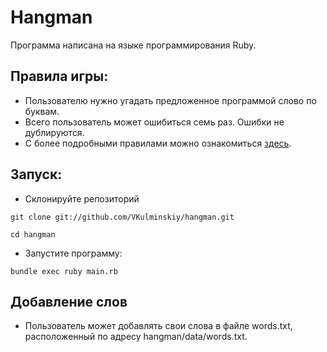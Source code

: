 # Hangman
Программа написана на языке программирования Ruby.
## Правила игры:
* Пользователю нужно угадать предложенное программой слово по буквам.
* Всего пользователь может ошибиться семь раз. Ошибки не дублируются.
* С более подробными правилами можно ознакомиться [здесь](https://ru.wikipedia.org/wiki/%D0%92%D0%B8%D1%81%D0%B5%D0%BB%D0%B8%D1%86%D0%B0_(%D0%B8%D0%B3%D1%80%D0%B0)).
## Запуск:
* Склонируйте репозиторий
~~~
git clone git://github.com/VKulminskiy/hangman.git
~~~
~~~
cd hangman
~~~
* Запустите программу:
~~~
bundle exec ruby main.rb
~~~
## Добавление слов
* Пользователь может добавлять свои слова в файле words.txt, расположенный по адресу hangman/data/words.txt.
